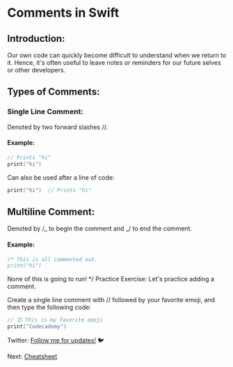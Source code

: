 # Comments in Swift

## Introduction:

Our own code can quickly become difficult to understand when we return to it. Hence, it's often useful to leave notes or reminders for our future selves or other developers.

## Types of Comments:

### Single Line Comment:

Denoted by two forward slashes //.

#### Example:

```swift
// Prints "hi"
print("hi")
```

Can also be used after a line of code:

```swift
print("hi")  // Prints "hi"
```

## Multiline Comment:

Denoted by /_ to begin the comment and _/ to end the comment.

#### Example:

```swift
/* This is all commented out.
print("hi")
```

None of this is going to run! \*/
Practice Exercise:
Let's practice adding a comment.

Create a single line comment with // followed by your favorite emoji, and then type the following code:

```swift
// 😊 This is my favorite emoji
print("Codecademy")
```

Twitter: [Follow me for updates!](https://twitter.com/bhushcodes) 🐦

Next: [Cheatsheet](/1/Cheatsheet/Cheatsheet.png)
